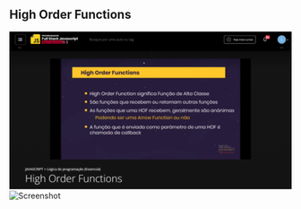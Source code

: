 ## High Order Functions

![Screenshot](high-order-functions-1.png)
![Screenshot](high-order-functions-2.png)